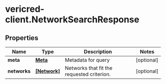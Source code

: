 # vericred-client.NetworkSearchResponse

## Properties
Name | Type | Description | Notes
------------ | ------------- | ------------- | -------------
**meta** | [**Meta**](Meta.md) | Metadata for query | [optional] 
**networks** | [**[Network]**](Network.md) | Networks that fit the requested criterion. | [optional] 


